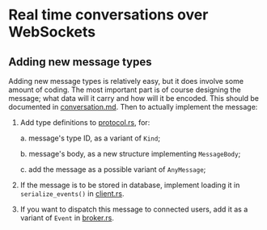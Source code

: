 # Real time conversations over WebSockets

## Adding new message types

Adding new message types is relatively easy, but it does involve some amount of
coding. The most important part is of course designing the message; what data
will it carry and how will it be encoded. This should be documented in
[conversation.md](../../../doc/conversation.md). Then to actually implement the
message:

1.  Add type definitions to [protocol.rs](./src/protocol.rs), for:

    a.  message's type ID, as a variant of `Kind`;

    b.  message's body, as a new structure implementing `MessageBody`;

    c.  add the message as a possible variant of `AnyMessage`;

2.  If the message is to be stored in database, implement loading it in
    `serialize_events()` in [client.rs](./src/client.rs).

3.  If you want to dispatch this message to connected users, add it as a variant
    of `Event` in [broker.rs](./src/broker.rs).

